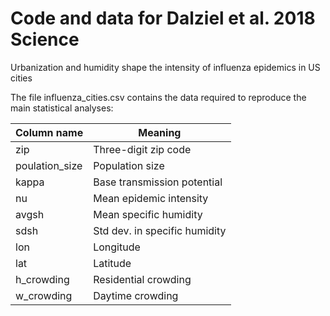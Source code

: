 # Code and data for Dalziel et al. 2018 Science

Urbanization and humidity shape the intensity of influenza epidemics in US cities

The file influenza_cities.csv contains the data required to reproduce the main statistical analyses:

| Column name    | Meaning                              |
| ---------------| ------------------------------------ |
| zip            | Three-digit zip code                 |
| poulation_size | Population size                      |
| kappa          | Base transmission potential          |
| nu             | Mean epidemic intensity              |
| avgsh          | Mean specific humidity               |
| sdsh           | Std dev. in specific humidity        |
| lon            | Longitude                            |
| lat            | Latitude                             |
| h_crowding     | Residential crowding                 |
| w_crowding     | Daytime crowding                     |


